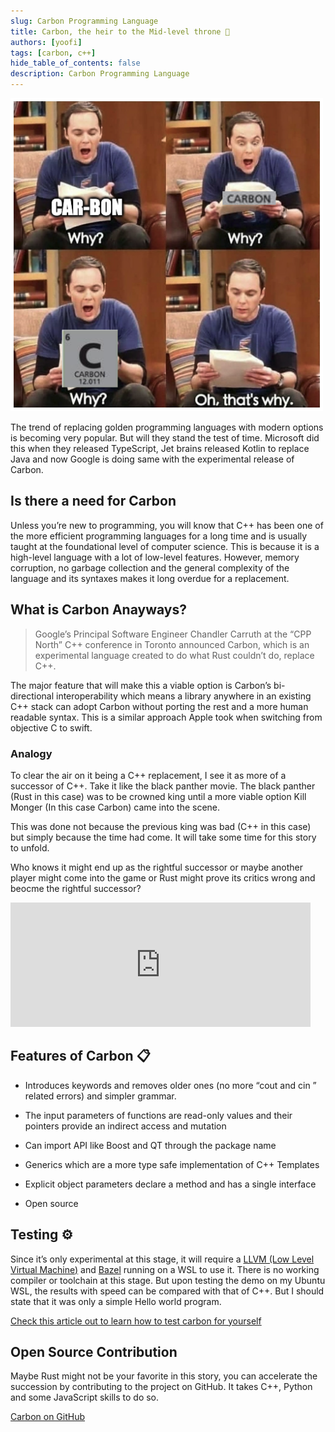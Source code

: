 ```yaml
---
slug: Carbon Programming Language
title: Carbon, the heir to the Mid-level throne 👑
authors: [yoofi]
tags: [carbon, c++]
hide_table_of_contents: false
description: Carbon Programming Language
---
```



![Other](carbonpng.png)

The trend of replacing golden programming languages with modern options is becoming very popular. But will they stand the test of time.
Microsoft did this when they released TypeScript, Jet brains released Kotlin to replace Java and now Google is doing same with the experimental release of Carbon. 

## Is there a need for Carbon

<!--truncate-->

Unless you’re new to programming, you will know that C++ has been one of the more efficient programming languages for a long time and is usually taught at the foundational level of computer science. This is because it is a high-level language with a lot of low-level features. However, memory corruption, no garbage collection and the general complexity of the language and its syntaxes makes it long overdue for a replacement.

## What is Carbon Anayways?

> Google’s Principal Software Engineer Chandler Carruth at the “CPP North” C++ conference in Toronto announced Carbon, which is an experimental language created to do what Rust couldn’t do, replace C++.

The major feature that will make this a viable option is Carbon’s bi-directional interoperability which means a library anywhere in an existing C++ stack can adopt Carbon without porting the rest and a more human readable syntax. This is a similar approach Apple took when switching from objective C to swift.
### Analogy
To clear the air on it being a C++ replacement, I see it as more of a successor of C++. Take it like the black panther movie. The black panther (Rust in this case) was to be crowned king until a more viable option Kill Monger (In this case Carbon) came into the scene. 

This was done not because the previous king was bad (C++ in this case) but simply because the time had come. It will take some time for this story to unfold.

Who knows it might end up as the rightful successor or maybe another player might come into the game or Rust might prove its critics wrong and beocme the rightful successor?
<iframe src="https://giphy.com/embed/o6FWop1Gbuyly" width="480" height="199" frameBorder="0" class="giphy-embed"></iframe>


## Features of Carbon 📋

- Introduces keywords and removes older ones (no more “cout  and cin ” related errors) and simpler grammar.

- The input parameters of functions are read-only values and their pointers provide an indirect access and mutation
- Can import API like Boost and QT through the package name
- Generics which are a more type safe implementation of C++ Templates
- Explicit object parameters declare a method and has a single interface
- Open source



## Testing ⚙️
Since it’s only experimental at this stage, it will require a <a href="https://llvm.org/">LLVM (Low Level Virtual Machine)</a> and <a href="https://bazel.build/">Bazel</a> running on a WSL to use it.
There is no working compiler or toolchain at this stage. But upon testing the demo on my Ubuntu WSL, the results with speed can be compared with that of C++. But I should state that it was only a simple Hello world program. 

[Check this article out to learn how to test carbon for yourself](https://polite-bay-0071b4b10.1.azurestaticapps.net/blog/Testing%20Carbon%20Programming%20Language)



## Open Source Contribution 
Maybe Rust might not be your favorite in this story, you can accelerate the succession by contributing to the project on GitHub. It takes C++, Python and some JavaScript skills to do so. 

[Carbon on GitHub](https://github.com/carbon-language/carbon-lang)

